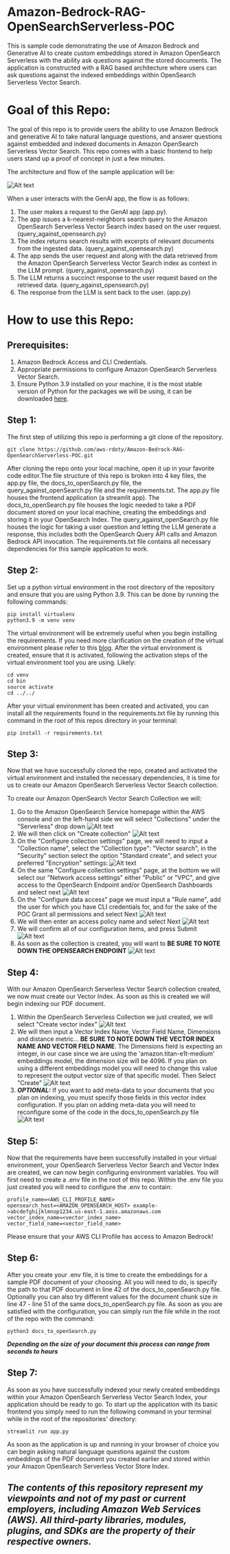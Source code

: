 # Amazon-Bedrock-RAG-OpenSearchServerless-POC
This is sample code demonstrating the use of Amazon Bedrock and Generative AI to create custom embeddings stored in Amazon OpenSearch Serverless with the ability ask questions against the stored documents. The application is constructed with a RAG based architecture where users can ask questions against the indexed embeddings within OpenSearch Serverless Vector Search.
# **Goal of this Repo:**
The goal of this repo is to provide users the ability to use Amazon Bedrock and generative AI to take natural language questions, and answer questions against embedded and indexed documents in Amazon OpenSearch Serverless Vector Search.
This repo comes with a basic frontend to help users stand up a proof of concept in just a few minutes.

The architecture and flow of the sample application will be:

![Alt text](images/gen_ai_opensearch.png "POC Architecture")

When a user interacts with the GenAI app, the flow is as follows:

1. The user makes a request to the GenAI app (app.py).
2. The app issues a k-nearest-neighbors search query to the Amazon OpenSearch Serverless Vector Search index based on the user request. (query_against_opensearch.py)
3. The index returns search results with excerpts of relevant documents from the ingested data. (query_against_opensearch.py)
4. The app sends the user request and along with the data retrieved from the Amazon OpenSearch Serverless Vector Search index as context in the LLM prompt. (query_against_opensearch.py)
5. The LLM returns a succinct response to the user request based on the retrieved data. (query_against_opensearch.py)
6. The response from the LLM is sent back to the user. (app.py)

# How to use this Repo:

## Prerequisites:
1. Amazon Bedrock Access and CLI Credentials.
2. Appropriate permissions to configure Amazon OpenSearch Serverless Vector Search.
3. Ensure Python 3.9 installed on your machine, it is the most stable version of Python for the packages we will be using, it can be downloaded [here](https://www.python.org/downloads/release/python-3911/).

## Step 1:
The first step of utilizing this repo is performing a git clone of the repository.

```
git clone https://github.com/aws-rdoty/Amazon-Bedrock-RAG-OpenSearchServerless-POC.git
```

After cloning the repo onto your local machine, open it up in your favorite code editor.The file structure of this repo is broken into 4 key files,
the app.py file, the docs_to_openSearch.py file, the query_against_openSearch.py file and the requirements.txt. 
The app.py file houses the frontend application (a streamlit app).
The docs_to_openSearch.py file houses the logic needed to take a PDF document stored on your local machine, creating the embeddings and storing it in your OpenSearch Index. 
The query_against_openSearch.py file houses the logic for taking a user question and letting the LLM generate a response, this includes both the OpenSearch Query API calls and Amazon Bedrock API invocation.
The requirements.txt file contains all necessary dependencies for this sample application to work.

## Step 2:
Set up a python virtual environment in the root directory of the repository and ensure that you are using Python 3.9. This can be done by running the following commands:
```
pip install virtualenv
python3.9 -m venv venv
```
The virtual environment will be extremely useful when you begin installing the requirements. If you need more clarification on the creation of the virtual environment please refer to this [blog](https://www.freecodecamp.org/news/how-to-setup-virtual-environments-in-python/).
After the virtual environment is created, ensure that it is activated, following the activation steps of the virtual environment tool you are using. Likely:
```
cd venv
cd bin
source activate
cd ../../ 
```
After your virtual environment has been created and activated, you can install all the requirements found in the requirements.txt file by running this command in the root of this repos directory in your terminal:
```
pip install -r requirements.txt
```
## Step 3:
Now that we have successfully cloned the repo, created and activated the virtual environment and installed the necessary dependencies, it is time for us to create our Amazon OpenSearch Serverless
Vector Search collection.

To create our Amazon OpenSearch Vector Search Collection we will:
1. Go to the Amazon OpenSearch Service homepage within the AWS console and on the left-hand side we will select "Collections" under the "Serverless" drop down ![Alt text](images/Amazon_OpenSearch_Homepage_new.png "Amazon OpenSearch Serverless Homepage")
2. We will then click on "Create collection" ![Alt text](images/create_collection.png "Amazon OpenSearch Create Collection")
3. On the "Configure collection settings" page, we will need to input a "Collection name", select the "Collection type": "Vector search", in the "Security" section select the option "Standard create", and select your preferred "Encryption" settings: ![Alt text](images/Configure_collection_settings_part_1.png "Amazon OpenSearch Serverless Collection Settings Part-1")
4. On the same "Configure collection settings" page, at the bottom we will select our "Network access settings" either "Public" or "VPC", and give access to the OpenSearch Endpoint and/or OpenSearch Dashboards and select next ![Alt text](images/configure_collection_settings_part_2.png "Amazon OpenSearch Create Collection Part 2")
5. On the "Configure data access" page we must input a "Rule name", add the user for which you have CLI credentials for, and for the sake of the POC Grant all permissions and select Next ![Alt text](images/configure_data_access.png "Amazon OpenSearch Configure Data Access")
6. We will then enter an access policy name and select Next ![Alt text](images/access_policy_definition.png "Amazon OpenSearch Configure Data Access Part 2")
7. We will confirm all of our configuration items, and press Submit ![Alt text](images/collection_create_confirm.png "Amazon OpenSearch Collection Confirm")
8. As soon as the collection is created, you will want to **BE SURE TO NOTE DOWN THE OPENSEARCH ENDPOINT** ![Alt text](images/OpenSearch-endpoint.png "Amazon OpenSearch Endpoint")

## Step 4:
With our Amazon OpenSearch Serverless Vector Search collection created, we now must create our Vector Index. As soon as this is created we will begin indexing our PDF document.

1. Within the OpenSearch Serverless Collection we just created, we will select "Create vector index" ![Alt text](images/create_vector_index.png "Create Vector Index")
2. We will then input a Vector Index Name, Vector Field Name, Dimensions and distance metric... **BE SURE TO NOTE DOWN THE VECTOR INDEX NAME AND VECTOR FIELD NAME**. The Dimensions field is expecting an integer, in our case since we are using the 'amazon.titan-e1t-medium' embeddings model, the dimension size will be 4096. If you plan on using a different embeddings model you will need to change this value to represent the output vector size of that specific model. Then Select "Create" ![Alt text](images/create_vector_index_details.png "Create Vector Index Details")
3. ***OPTIONAL:*** If you want to add meta-data to your documents that you plan on indexing, you must specify those fields in this vector index configuration. If you plan on adding meta-data you will need to reconfigure some of the code in the docs_to_openSearch.py file ![Alt text](images/add_meta_data.png "Add Meta-Data")

## Step 5:
Now that the requirements have been successfully installed in your virtual environment, your OpenSearch Serverless Vector Search and Vector Index are created, we can now begin configuring environment variables.
You will first need to create a .env file in the root of this repo. Within the .env file you just created you will need to configure the .env to contain:

```
profile_name=<AWS_CLI_PROFILE_NAME>
opensearch_host=<AMAZON_OPENSEARCH_HOST> example->abcdefghijklmnop1234.us-east-1.aoss.amazonaws.com
vector_index_name=<vector_index_name>
vector_field_name=<vector_field_name>
```
Please ensure that your AWS CLI Profile has access to Amazon Bedrock!

## Step 6:
After you create your .env file, it is time to create the embeddings for a sample PDF document of your choosing.
All you will need to do, is specify the path to that PDF document in line 42 of the docs_to_openSearch.py file.
Optionally you can also try different values for the document chunk size in line 47 - line 51 of the same docs_to_openSearch.py file.
As soon as you are satisfied with the configuration, you can simply run the file while in the root of the repo with the command:

```
python3 docs_to_openSearch.py
```

***Depending on the size of your document this process can range from seconds to hours***

## Step 7:
As soon as you have successfully indexed your newly created embeddings within your
Amazon OpenSearch Serverless Vector Search Index, your application should be ready to go. 
To start up the application with its basic frontend you simply need to run the following command in your terminal while in the root of the repositories' directory:

```
streamlit run app.py
```
As soon as the application is up and running in your browser of choice you can begin asking natural language questions against the custom embeddings of the PDF document you created earlier and stored within your Amazon OpenSearch Serverless Vector Store Index. 

## ***The contents of this repository represent my viewpoints and not of my past or current employers, including Amazon Web Services (AWS). All third-party libraries, modules, plugins, and SDKs are the property of their respective owners.***